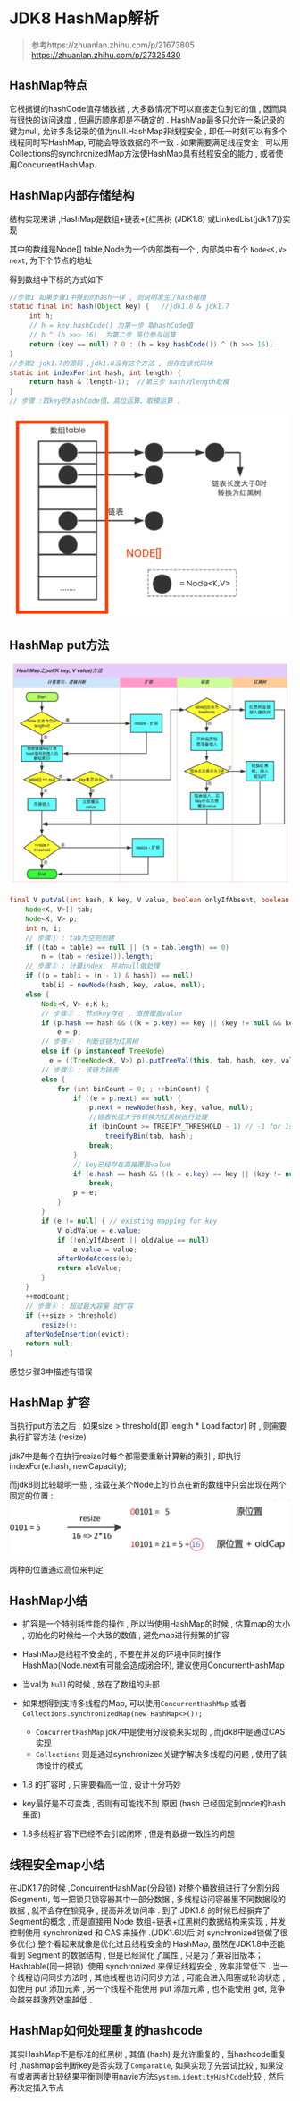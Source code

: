 # JDK8 HashMap解析

> 参考https://zhuanlan.zhihu.com/p/21673805 https://zhuanlan.zhihu.com/p/27325430

## HashMap特点

它根据键的hashCode值存储数据 , 大多数情况下可以直接定位到它的值 , 因而具有很快的访问速度 , 但遍历顺序却是不确定的 . HashMap最多只允许一条记录的键为null, 允许多条记录的值为null.HashMap非线程安全 , 即任一时刻可以有多个线程同时写HashMap, 可能会导致数据的不一致 . 如果需要满足线程安全 , 可以用 Collections的synchronizedMap方法使HashMap具有线程安全的能力 , 或者使用ConcurrentHashMap.

## HashMap内部存储结构

结构实现来讲 ,HashMap是数组+链表+{红黑树 (JDK1.8) 或LinkedList(jdk1.7)}实现

其中的数组是Node[] table,Node为一个内部类有一个 , 内部类中有个 `Node<K,V> next`, 为下个节点的地址

得到数组中下标的方式如下

```java
//步骤1 如果步骤1中得到的hash一样 , 则说明发生了hash碰撞
static final int hash(Object key) {   //jdk1.8 & jdk1.7
     int h;
     // h = key.hashCode() 为第一步 取hashCode值
     // h ^ (h >>> 16)  为第二步 高位参与运算
     return (key == null) ? 0 : (h = key.hashCode()) ^ (h >>> 16);
}
//步骤2 jdk1.7的源码 ,jdk1.8没有这个方法 , 但存在该代码块
static int indexFor(int hash, int length) {
     return hash & (length-1);  //第三步 hash对length取模
}
// 步骤 :取key的hashCode值、高位运算、取模运算 .
```

![HashMap结构](../pic/HashMap_structure.png)

## HashMap put方法

![HashMap结构](../pic/HashMap_put.png)

```java
final V putVal(int hash, K key, V value, boolean onlyIfAbsent, boolean evict) {
    Node<K, V>[] tab;
    Node<K, V> p;
    int n, i;
    // 步骤① : tab为空则创建
    if ((tab = table) == null || (n = tab.length) == 0)
        n = (tab = resize()).length;
    // 步骤② : 计算index, 并对null做处理 
    if ((p = tab[i = (n - 1) & hash]) == null)
        tab[i] = newNode(hash, key, value, null);
    else {
        Node<K, V> e;K k;
        // 步骤③ : 节点key存在 , 直接覆盖value
        if (p.hash == hash && ((k = p.key) == key || (key != null && key.equals(k))))
            e = p;
        // 步骤④ : 判断该链为红黑树
        else if (p instanceof TreeNode) 
          e = ((TreeNode<K, V>) p).putTreeVal(this, tab, hash, key, value);
        // 步骤⑤ : 该链为链表
        else {
            for (int binCount = 0; ; ++binCount) {
                if ((e = p.next) == null) {
                    p.next = newNode(hash, key, value, null);
                    //链表长度大于8转换为红黑树进行处理
                    if (binCount >= TREEIFY_THRESHOLD - 1) // -1 for 1st  
                        treeifyBin(tab, hash);
                    break;
                }
                // key已经存在直接覆盖value
                if (e.hash == hash && ((k = e.key) == key || (key != null && key.equals(k))))
                    break;
                p = e;
            }
        }
        if (e != null) { // existing mapping for key
            V oldValue = e.value;
            if (!onlyIfAbsent || oldValue == null)
                e.value = value;
            afterNodeAccess(e);
            return oldValue;
        }
    }
    ++modCount;
    // 步骤⑥ : 超过最大容量 就扩容
    if (++size > threshold)
        resize();
    afterNodeInsertion(evict);
    return null;
}
```

 感觉步骤3中描述有错误

## HashMap 扩容

当执行put方法之后 , 如果size > threshold(即 length * Load factor) 时 , 则需要执行扩容方法 (resize)

jdk7中是每个在执行resize时每个都需要重新计算新的索引 , 即执行indexFor(e.hash, newCapacity); 

而jdk8则比较聪明一些 , 挂载在某个Node上的节点在新的数组中只会出现在两个固定的位置 :
![HashMap结构](../pic/HashMap_newIndex.png)


两种的位置通过高位来判定

## HashMap小结

* 扩容是一个特别耗性能的操作 , 所以当使用HashMap的时候 , 估算map的大小 , 初始化的时候给一个大致的数值 , 避免map进行频繁的扩容
* HashMap是线程不安全的 , 不要在并发的环境中同时操作HashMap(Node.next有可能会造成闭合环), 建议使用ConcurrentHashMap
* 当val为 `Null`的时候 , 放在了数组的头部
* 如果想得到支持多线程的Map, 可以使用`ConcurrentHashMap` 或者`Collections.synchronizedMap(new HashMap<>());`
  * `ConcurrentHashMap`  jdk7中是使用分段锁来实现的 , 而jdk8中是通过CAS实现
  * `Collections` 则是通过synchronized关键字解决多线程的问题 , 使用了装饰设计的模式

* 1.8 的扩容时 , 只需要看高一位 , 设计十分巧妙
* key最好是不可变类 , 否则有可能找不到 原因 (hash 已经固定到node的hash里面)
* 1.8多线程扩容下已经不会引起闭环 , 但是有数据一致性的问题

## 线程安全map小结
  在JDK1.7的时候 ,ConcurrentHashMap(分段锁) 对整个桶数组进行了分割分段 (Segment), 每一把锁只锁容器其中一部分数据 , 多线程访问容器里不同数据段的数据 , 就不会存在锁竞争 , 提高并发访问率 . 到了 JDK1.8 的时候已经摒弃了Segment的概念 , 而是直接用 Node 数组+链表+红黑树的数据结构来实现 , 并发控制使用 synchronized 和 CAS 来操作 .(JDK1.6以后 对 synchronized锁做了很多优化) 整个看起来就像是优化过且线程安全的 HashMap, 虽然在JDK1.8中还能看到 Segment 的数据结构 , 但是已经简化了属性 , 只是为了兼容旧版本；
  Hashtable(同一把锁) :使用 synchronized 来保证线程安全 , 效率非常低下 . 当一个线程访问同步方法时 , 其他线程也访问同步方法 , 可能会进入阻塞或轮询状态 , 如使用 put 添加元素 , 另一个线程不能使用 put 添加元素 , 也不能使用 get, 竞争会越来越激烈效率越低 .

## HashMap如何处理重复的hashcode

其实HashMap不是标准的红黑树 , 其值 (hash) 是允许重复的 , 当hashcode重复时 ,hashmap会判断key是否实现了`Comparable`, 如果实现了先尝试比较 , 如果没有或者两者比较结果平衡则使用navie方法`System.identityHashCode`比较 , 然后再决定插入节点